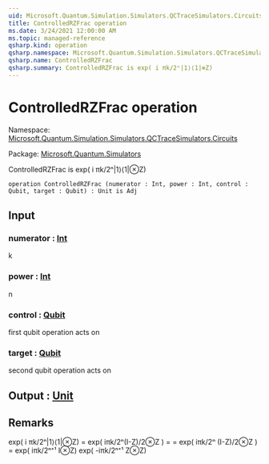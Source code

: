 ```yaml
---
uid: Microsoft.Quantum.Simulation.Simulators.QCTraceSimulators.Circuits.ControlledRZFrac
title: ControlledRZFrac operation
ms.date: 3/24/2021 12:00:00 AM
ms.topic: managed-reference
qsharp.kind: operation
qsharp.namespace: Microsoft.Quantum.Simulation.Simulators.QCTraceSimulators.Circuits
qsharp.name: ControlledRZFrac
qsharp.summary: ControlledRZFrac is exp( i πk/2ⁿ|1⟩⟨1|⊗Z)
---
```


# ControlledRZFrac operation

Namespace: [Microsoft.Quantum.Simulation.Simulators.QCTraceSimulators.Circuits](xref:Microsoft.Quantum.Simulation.Simulators.QCTraceSimulators.Circuits)

Package: [Microsoft.Quantum.Simulators](https://nuget.org/packages/Microsoft.Quantum.Simulators)


ControlledRZFrac is exp( i πk/2ⁿ|1⟩⟨1|⊗Z)

```qsharp
operation ControlledRZFrac (numerator : Int, power : Int, control : Qubit, target : Qubit) : Unit is Adj
```


## Input

### numerator : [Int](xref:microsoft.quantum.lang-ref.int)

k


### power : [Int](xref:microsoft.quantum.lang-ref.int)

n


### control : [Qubit](xref:microsoft.quantum.lang-ref.qubit)

first qubit operation acts on


### target : [Qubit](xref:microsoft.quantum.lang-ref.qubit)

second qubit operation acts on



## Output : [Unit](xref:microsoft.quantum.lang-ref.unit)



## Remarks

exp( i πk/2ⁿ|1⟩⟨1|⊗Z) = exp( iπk/2ⁿ(I-Z)/2⊗Z ) == exp( iπk/2ⁿ (I-Z)/2⊗Z )= exp( iπk/2ⁿ⁺¹ I⊗Z) exp( -iπk/2ⁿ⁺¹ Z⊗Z)